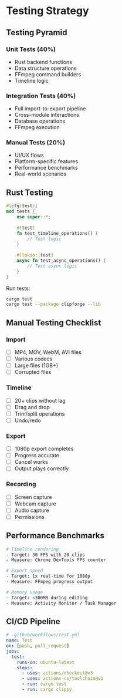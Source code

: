 # Testing Strategy

## Testing Pyramid

### Unit Tests (40%)
- Rust backend functions
- Data structure operations
- FFmpeg command builders
- Timeline logic

### Integration Tests (40%)
- Full import-to-export pipeline
- Cross-module interactions
- Database operations
- FFmpeg execution

### Manual Tests (20%)
- UI/UX flows
- Platform-specific features
- Performance benchmarks
- Real-world scenarios

## Rust Testing

```rust
#[cfg(test)]
mod tests {
    use super::*;
    
    #[test]
    fn test_timeline_operations() {
        // Test logic
    }
    
    #[tokio::test]
    async fn test_async_operations() {
        // Test async logic
    }
}
```

Run tests:
```bash
cargo test
cargo test --package clipforge --lib
```

## Manual Testing Checklist

### Import
- [ ] MP4, MOV, WebM, AVI files
- [ ] Various codecs
- [ ] Large files (1GB+)
- [ ] Corrupted files

### Timeline
- [ ] 20+ clips without lag
- [ ] Drag and drop
- [ ] Trim/split operations
- [ ] Undo/redo

### Export
- [ ] 1080p export completes
- [ ] Progress accurate
- [ ] Cancel works
- [ ] Output plays correctly

### Recording
- [ ] Screen capture
- [ ] Webcam capture
- [ ] Audio capture
- [ ] Permissions

## Performance Benchmarks

```bash
# Timeline rendering
- Target: 30 FPS with 20 clips
- Measure: Chrome DevTools FPS counter

# Export speed
- Target: 1x real-time for 1080p
- Measure: FFmpeg progress output

# Memory usage
- Target: <300MB during editing
- Measure: Activity Monitor / Task Manager
```

## CI/CD Pipeline

```yaml
# .github/workflows/test.yml
name: Test
on: [push, pull_request]
jobs:
  test:
    runs-on: ubuntu-latest
    steps:
      - uses: actions/checkout@v3
      - uses: actions-rs/toolchain@v1
      - run: cargo test
      - run: cargo clippy
```
